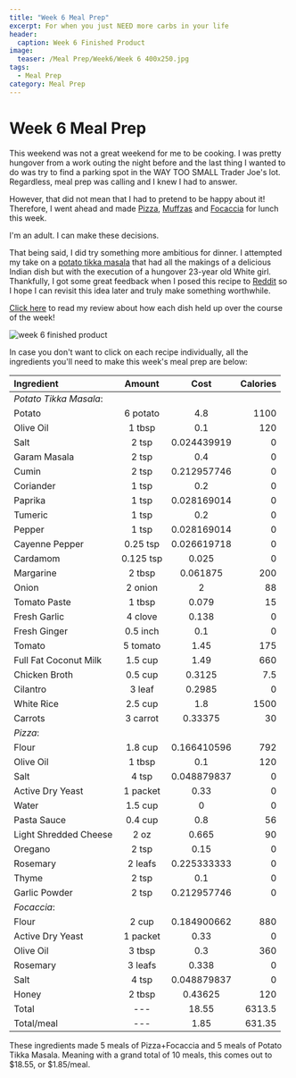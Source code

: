 ```yaml
---
title: "Week 6 Meal Prep"
excerpt: For when you just NEED more carbs in your life
header:
  caption: Week 6 Finished Product
image:
  teaser: /Meal Prep/Week6/Week 6 400x250.jpg
tags: 
  - Meal Prep
category: Meal Prep
---
```


# Week 6 Meal Prep

This weekend was not a great weekend for me to be cooking. I was pretty hungover from a work outing the night before and the last thing I wanted to do was try to find a parking spot in the WAY TOO SMALL Trader Joe's lot. Regardless, meal prep was calling and I knew I had to answer. 

However, that did not mean that I had to pretend to be happy about it! Therefore, I went ahead and made [Pizza](http://underwriteyourlife.com/recipe/Pizza/), [Muffzas](http://underwriteyourlife.com/recipe%20failure/Muffzas/) and [Focaccia](http://underwriteyourlife.com/recipe/RosemaryFocaccia/) for lunch this week. 

I'm an adult. I can make these decisions. 

That being said, I did try something more ambitious for dinner. I attempted my take on a [potato tikka masala](http://underwriteyourlife.com/recipe%20failure/PotatoTikkaMasala/) that had all the makings of a delicious Indian dish but with the execution of a hungover 23-year old White girl. Thankfully, I got some great feedback when I posed this recipe to [Reddit](https://www.reddit.com/r/MealPrepSunday/comments/780gey/week_6_22meal_1300_kcal/) so I hope I can revisit this idea later and truly make something worthwhile. 

[Click here](http://underwriteyourlife.com/meal%20prep/Week6Evaluation/) to read my review about how each dish held up over the course of the week!

![week 6 finished product](https://github.com/underwriteyourlife/underwriteyourlife.github.io/blob/master/images/Meal%20Prep/Week6/Final%20(75%20percent).jpg?raw=true "Week 6 Finished Meal Prep")

In case you don't want to click on each recipe individually, all the ingredients you'll need to make this week's meal prep are below:

**Ingredient** | **Amount** | **Cost** |   **Calories**
|:------------- |:-------------:| :-----:|   -----:|
*Potato Tikka Masala*:	|	|		|						
Potato	|	6	potato	|	4.8	|	1100
Olive Oil	|	1	tbsp	|	0.1	|	120
Salt	|	2	tsp	|	0.024439919	|	0
Garam Masala	|	2	tsp	|	0.4	|	0
Cumin	|	2	tsp	|	0.212957746	|	0
Coriander	|	1	tsp	|	0.2	|	0
Paprika	|	1	tsp	|	0.028169014	|	0
Tumeric	|	1	tsp	|	0.2	|	0
Pepper	|	1	tsp	|	0.028169014	|	0
Cayenne Pepper	|	0.25	tsp	|	0.026619718	|	0
Cardamom	|	0.125	tsp	|	0.025	|	0
Margarine	|	2	tbsp	|	0.061875	|	200
Onion	|	2	onion	|	2	|	88
Tomato Paste	|	1	tbsp	|	0.079	|	15
Fresh Garlic	|	4	clove	|	0.138	|	0
Fresh Ginger	|	0.5	inch	|	0.1	|	0
Tomato	|	5	tomato	|	1.45	|	175
Full Fat Coconut Milk	|	1.5	cup	|	1.49	|	660
Chicken Broth	|	0.5	cup	|	0.3125	|	7.5
Cilantro	|	3	leaf	|	0.2985	|	0
White Rice	|	2.5	cup	|	1.8	|	1500
Carrots	|	3	carrot	|	0.33375	|	30
*Pizza*:	|			|		|	
Flour	|	1.8	cup	|	0.166410596	|	792
Olive Oil	|	1	tbsp	|	0.1	|	120
Salt	|	4	tsp	|	0.048879837	|	0
Active Dry Yeast	|	1	packet	|	0.33	|	0
Water	|	1.5	cup	|	0	|	0
Pasta Sauce	|	0.4	cup	|	0.8	|	56
Light Shredded Cheese	|	2	oz	|	0.665	|	90
Oregano	|	2	tsp	|	0.15	|	0
Rosemary	|	2	leafs	|	0.225333333	|	0
Thyme	|	2	tsp	|	0.1	|	0
Garlic Powder	|	2	tsp	|	0.212957746	|	0
*Focaccia*:	|			|		|	
Flour	|	2	cup	|	0.184900662	|	880
Active Dry Yeast	|	1	packet	|	0.33	|	0
Olive Oil	|	3	tbsp	|	0.3	|	360
Rosemary	|	3	leafs	|	0.338	|	0
Salt	|	4	tsp	|	0.048879837	|	0
Honey	|	2	tbsp	|	0.43625	|	120
Total	|	---		|	18.55|	6313.5
Total/meal	|	---		|	1.85	|	631.35

These ingredients made 5 meals of Pizza+Focaccia and 5 meals of Potato Tikka Masala. Meaning with a grand total of 10 meals, this comes out to $18.55, or $1.85/meal.
